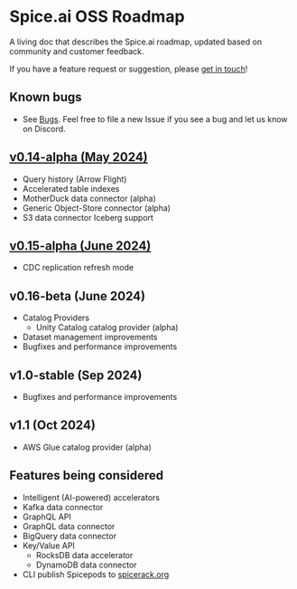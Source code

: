# Spice.ai OSS Roadmap

A living doc that describes the Spice.ai roadmap, updated based on community and customer feedback.

If you have a feature request or suggestion, please [get in touch](https://github.com/spiceai/spiceai#community)!

## Known bugs

- See [Bugs](https://github.com/spiceai/spiceai/labels/bug). Feel free to file a new Issue if you see a bug and let us know on Discord.

## [v0.14-alpha (May 2024)](https://github.com/spiceai/spiceai/milestone/22)

- Query history (Arrow Flight)
- Accelerated table indexes
- MotherDuck data connector (alpha)
- Generic Object-Store connector (alpha)
- S3 data connector Iceberg support

## [v0.15-alpha (June 2024)](https://github.com/spiceai/spiceai/milestone/28)

- CDC replication refresh mode

## v0.16-beta (June 2024)

- Catalog Providers
  - Unity Catalog catalog provider (alpha)
- Dataset management improvements
- Bugfixes and performance improvements

## v1.0-stable (Sep 2024)

- Bugfixes and performance improvements

## v1.1 (Oct 2024)

- AWS Glue catalog provider (alpha)

## Features being considered

- Intelligent (AI-powered) accelerators
- Kafka data connector
- GraphQL API
- GraphQL data connector
- BigQuery data connector
- Key/Value API
  - RocksDB data accelerator
  - DynamoDB data connector
- CLI publish Spicepods to [spicerack.org](https://spicerack.org)
